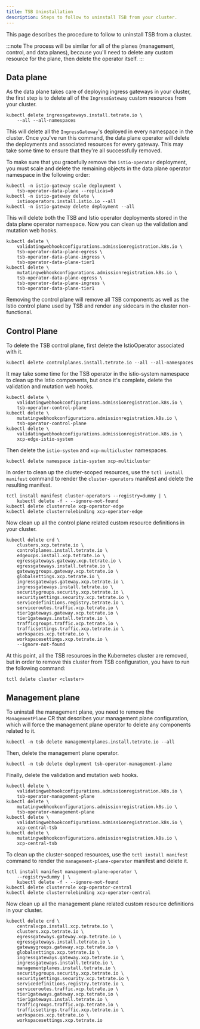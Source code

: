 ```yaml
---
title: TSB Uninstallation
description: Steps to follow to uninstall TSB from your cluster.
---
```


This page describes the procedure to follow to uninstall TSB from a cluster.

:::note
The process will be similar for all of the planes (management, control, and data
planes), because you'll need to delete any custom resource for the plane, then
delete the operator itself.
:::

## Data plane

As the data plane takes care of deploying ingress gateways in your cluster, the
first step is to delete all of the `IngressGateway` custom resources from your
cluster.

```bash{promtUser: Alice}{outputLines: 2}
kubectl delete ingressgateways.install.tetrate.io \
    --all --all-namespaces
```

This will delete all the `IngressGateway`'s deployed in every namespace in the
cluster. Once you've run this command, the data plane operator will delete the
deployments and associated resources for every gateway. This may take some time
to ensure that they're all successfully removed.

To make sure that you gracefully remove the `istio-operator` deployment, you
must scale and delete the remaining objects in the data plane operator namespace
in the following order:

```bash{promtUser: Alice}{outputLines: 2, 4}
kubectl -n istio-gateway scale deployment \
    tsb-operator-data-plane --replicas=0
kubectl -n istio-gateway delete \
    istiooperators.install.istio.io --all
kubectl -n istio-gateway delete deployment --all
```

This will delete both the TSB and Istio operator deployments stored in the data
plane operator namespace. Now you can clean up the validation and mutation web
hooks.

```bash{promtUser: Alice}{outputLines: 2-6, 7-9,10}
kubectl delete \
    validatingwebhookconfigurations.admissionregistration.k8s.io \
    tsb-operator-data-plane-egress \
    tsb-operator-data-plane-ingress \
    tsb-operator-data-plane-tier1
kubectl delete \
    mutatingwebhookconfigurations.admissionregistration.k8s.io \
    tsb-operator-data-plane-egress \
    tsb-operator-data-plane-ingress \
    tsb-operator-data-plane-tier1
```

Removing the control plane will remove all TSB components as well as the Istio
control plane used by TSB and render any sidecars in the cluster non-functional.

## Control Plane

To delete the TSB control plane, first delete the IstioOperator associated with
it.

```bash{promtUser: Alice}
kubectl delete controlplanes.install.tetrate.io --all --all-namespaces
```

It may take some time for the TSB operator in the istio-system namespace to
clean up the Istio components, but once it's complete, delete the validation
and mutation web hooks.

```bash{promtUser: Alice}{outputLines: 2-3, 5-6, 8-9}
kubectl delete \
    validatingwebhookconfigurations.admissionregistration.k8s.io \
    tsb-operator-control-plane
kubectl delete \
    mutatingwebhookconfigurations.admissionregistration.k8s.io \
    tsb-operator-control-plane
kubectl delete \
    validatingwebhookconfigurations.admissionregistration.k8s.io \
    xcp-edge-istio-system
```

Then delete the `istio-system` and `xcp-multicluster` namespaces.

```bash{promtUser: Alice}
kubectl delete namespace istio-system xcp-multicluster
```

In order to clean up the cluster-scoped resources, use the `tctl install manifest`
command to render the `cluster-operators` manifest and delete the resulting
manifest.

```bash{promtUser: Alice}{outputLines: 2}
tctl install manifest cluster-operators --registry=dummy | \
    kubectl delete -f - --ignore-not-found
kubectl delete clusterrole xcp-operator-edge
kubectl delete clusterrolebinding xcp-operator-edge
```

Now clean up all the control plane related custom resource definitions in your
cluster.

```bash{promtUser: Alice}{outputLines: 2-9,10-21}
kubectl delete crd \
    clusters.xcp.tetrate.io \
    controlplanes.install.tetrate.io \
    edgexcps.install.xcp.tetrate.io \
    egressgateways.gateway.xcp.tetrate.io \
    egressgateways.install.tetrate.io \
    gatewaygroups.gateway.xcp.tetrate.io \
    globalsettings.xcp.tetrate.io \
    ingressgateways.gateway.xcp.tetrate.io \
    ingressgateways.install.tetrate.io \
    securitygroups.security.xcp.tetrate.io \
    securitysettings.security.xcp.tetrate.io \
    servicedefinitions.registry.tetrate.io \
    serviceroutes.traffic.xcp.tetrate.io \
    tier1gateways.gateway.xcp.tetrate.io \
    tier1gateways.install.tetrate.io \
    trafficgroups.traffic.xcp.tetrate.io \
    trafficsettings.traffic.xcp.tetrate.io \
    workspaces.xcp.tetrate.io \
    workspacesettings.xcp.tetrate.io \
    --ignore-not-found
```

At this point, all the TSB resources in the Kubernetes cluster are removed,
but in order to remove this cluster from TSB configuration, you have to run
the following command:

```bash{promtUser: Alice}
tctl delete cluster <cluster>
```

## Management plane

To uninstall the management plane, you need to remove the `ManagementPlane` CR
that describes your management plane configuration, which will force the
management plane operator to delete any components related to it.

```bash{promtUser: Alice}
kubectl -n tsb delete managementplanes.install.tetrate.io --all
```

Then, delete the management plane operator.

```bash{promtUser: Alice}
kubectl -n tsb delete deployment tsb-operator-management-plane
```

Finally, delete the validation and mutation web hooks.

```bash{promtUser: Alice}{outputLines: 2-3, 5-6, 8-9, 11-12}
kubectl delete \
    validatingwebhookconfigurations.admissionregistration.k8s.io \
    tsb-operator-management-plane
kubectl delete \
    mutatingwebhookconfigurations.admissionregistration.k8s.io \
    tsb-operator-management-plane
kubectl delete \
    validatingwebhookconfigurations.admissionregistration.k8s.io \
    xcp-central-tsb
kubectl delete \
    mutatingwebhookconfigurations.admissionregistration.k8s.io \
    xcp-central-tsb
```

To clean up the cluster-scoped resources, use the `tctl install manifest`
command to render the `management-plane-operator` manifest and delete it.

```bash{promtUser: Alice}{outputLines: 2-3}
tctl install manifest management-plane-operator \
    --registry=dummy | \
    kubectl delete -f - --ignore-not-found
kubectl delete clusterrole xcp-operator-central
kubectl delete clusterrolebinding xcp-operator-central
```

Now clean up all the management plane related custom resource definitions in
your cluster.

```bash{promtUser: Alice}{outputLines: 2-9,10-20}
kubectl delete crd \
    centralxcps.install.xcp.tetrate.io \
    clusters.xcp.tetrate.io \
    egressgateways.gateway.xcp.tetrate.io \
    egressgateways.install.tetrate.io \
    gatewaygroups.gateway.xcp.tetrate.io \
    globalsettings.xcp.tetrate.io \
    ingressgateways.gateway.xcp.tetrate.io \
    ingressgateways.install.tetrate.io \
    managementplanes.install.tetrate.io \
    securitygroups.security.xcp.tetrate.io \
    securitysettings.security.xcp.tetrate.io \
    servicedefinitions.registry.tetrate.io \
    serviceroutes.traffic.xcp.tetrate.io \
    tier1gateways.gateway.xcp.tetrate.io \
    tier1gateways.install.tetrate.io \
    trafficgroups.traffic.xcp.tetrate.io \
    trafficsettings.traffic.xcp.tetrate.io \
    workspaces.xcp.tetrate.io \
    workspacesettings.xcp.tetrate.io
```
